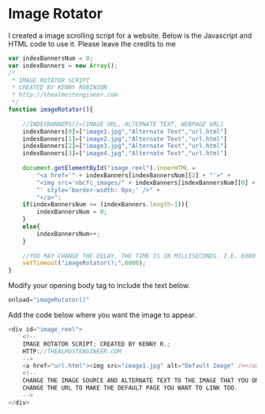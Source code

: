 # Image Rotator

I created a image scrolling script for a website. Below is the Javascript and HTML code to use it. Please leave the credits to me 

```javascript
var indexBannersNum = 0;
var indexBanners = new Array();
/*
 * IMAGE ROTATOR SCRIPT
 * CREATED BY KENNY ROBINSON
 * http://thealmostengineer.com
 */
function imageRotator(){
    
    //INDEXBANNERS[]=[IMAGE URL, ALTERNATE TEXT, WEBPAGE URL]
    indexBanners[0]=["image1.jpg","Alternate Text","url.html"]
    indexBanners[1]=["image2.jpg","Alternate Text","url.html"]
    indexBanners[2]=["image3.jpg","Alternate Text","url.html"]
    indexBanners[3]=["image4.jpg","Alternate Text","url.html"]
    
    document.getElementById("image_reel").innerHTML = 
        "<a href='" + indexBanners[indexBannersNum][2] + "'>" + 
        "<img src='nbcfc_images/" + indexBanners[indexBannersNum][0] + "' alt='" + indexBanners[indexBannersNum][1] + 
        "' style='border-width: 0px;' />" +
        "</a>";
    if(indexBannersNum >= (indexBanners.length-1)){
        indexBannersNum = 0;
    }
    else{
        indexBannersNum++;
    }
    
    //YOU MAY CHANGE THE DELAY. THE TIME IS IN MILLISECONDS. I.E. 6000 MILLISECONDS = 6 SECONDS
    setTimeout("imageRotator();",6000);
}
```

Modify your opening body tag to include the text below.

```javascript
onload="imageRotator()"
```

Add the code below where you want the image to appear. 
```javascript
<div id="image_reel">
    <!-- 
    IMAGE ROTATOR SCRIPT; CREATED BY KENNY R.; 
    HTTP://THEALMOSTENGINEER.COM
    -->
    <a href="url.html"><img src="image1.jpg" alt="Default Image" /></a>
    <!-- 
    CHANGE THE IMAGE SOURCE AND ALTERNATE TEXT TO THE IMAGE THAT YOU ONE TO SHOW FOR INCOMPATIABLE BROWSERS. ALSO 
    CHANGE THE URL TO MAKE THE DEFAULT PAGE YOU WANT TO LINK TOO.
    -->    
</div>
```
